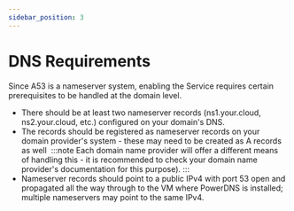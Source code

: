 ```yaml
---
sidebar_position: 3
---
```

# DNS Requirements

Since A53 is a nameserver system, enabling the Service requires certain prerequisites to be handled at the domain level.

- There should be at least two nameserver records (ns1.your.cloud, ns2.your.cloud, etc.) configured on your domain's DNS.
- The records should be registered as nameserver records on your domain provider's system - these may need to be created as A records as well 
	:::note
	Each domain name provider will offer a different means of handling this - it is recommended to check your domain name provider's documentation for this purpose).
	:::
- Nameserver records should point to a public IPv4 with port 53 open and propagated all the way through to the VM where PowerDNS is installed; multiple nameservers may point to the same IPv4.